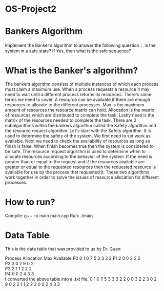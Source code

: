 # OS-Project2

# Bankers Algorithm

Implement the Banker’s algorithm to answer the following question： Is the system in a safe state? If Yes, then what is the safe sequence?

 # What is the Banker's algorithm?

The bankers algorithm consists of multiple instances of which each process must claim a maximum use. When a process requests a resource it may need to wait until a different process returns its resources. There's some terms we need to cover. A resource can be available if there are enough resources to allocate to the different processes. Max is the maximum amount of resources the resource matrix can hold. Allocation is the matrix of resources which are distributed to complete the task. Lastly need is the matrix of the resources needed to complete the task. There are 2 subalgorithms within the bankers algorithm called the Safety algorithm and the resource request algorithm. 
Let's start with the Safety algorithm. It is used to determine the safety of the system. We first need to set work as available. Next we need to check the availability of resources as long as finish is false. When finish becomes true then the system is considered to be safe. 
The resource request algorithm is used to determine when to allocate resources according to the behavior of the system. If the need is greater than or equal to the request and if the resources available are greater or equal to the requested resources then the requested resource is available for use by the process that requested it. These two algorithms work together in order to solve the issues of resource allocation for different processes. 

 # How to run?
 Compile:
g++ -o main main.cpp
Run:
./main

# Data Table
This is the data table that was provided to us by Dr. Guan:

Process	Allocation	Max	    Available
P0	    0 1 0	    7 5 3	3 3 2
P1	    2 0 0	    3 2 2	
P2	    3 0 2	    9 0 2	
P3	    2 1 1	    2 2 2	
P4	    0 0 2	    4 3 3	
I converted the above table into a .txt file:
0 1 0 7 5 3 3 3 2
2 0 0 3 2 2
3 0 2 9 0 2
2 1 1 2 2 2
0 0 2 4 3 3
